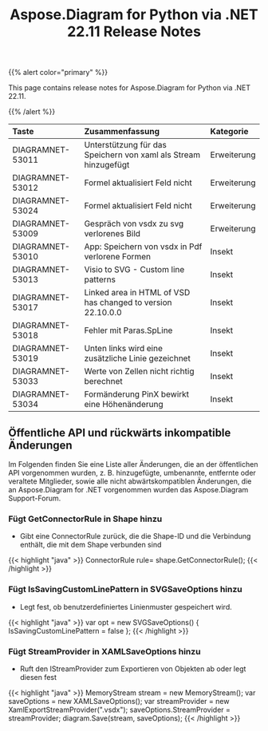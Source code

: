 ﻿---
title: Aspose.Diagram for Python via .NET 22.11 Release Notes
type: docs
weight: 16
url: /de/python-net/aspose-diagram-for-python-via-net-22-11-release-notes/
---
{{% alert color="primary" %}} 

This page contains release notes for Aspose.Diagram for Python via .NET 22.11.

{{% /alert %}} 

|**Taste**|**Zusammenfassung**|**Kategorie**|
|:- |:- |:- |
|DIAGRAMNET-53011|Unterstützung für das Speichern von xaml als Stream hinzugefügt|Erweiterung|
|DIAGRAMNET-53012|Formel aktualisiert Feld nicht|Erweiterung|
|DIAGRAMNET-53024|Formel aktualisiert Feld nicht|Erweiterung|
|DIAGRAMNET-53009|Gespräch von vsdx zu svg verlorenes Bild|Erweiterung|
|DIAGRAMNET-53010|App: Speichern von vsdx in Pdf verlorene Formen|Insekt|
|DIAGRAMNET-53013|Visio to SVG - Custom line patterns|Insekt|
|DIAGRAMNET-53017|Linked area in HTML of VSD has changed to version 22.10.0.0|Insekt|
|DIAGRAMNET-53018|Fehler mit Paras.SpLine|Insekt|
|DIAGRAMNET-53019|Unten links wird eine zusätzliche Linie gezeichnet|Insekt|
|DIAGRAMNET-53033|Werte von Zellen nicht richtig berechnet|Insekt|
|DIAGRAMNET-53034|Formänderung PinX bewirkt eine Höhenänderung|Insekt|

## **Öffentliche API und rückwärts inkompatible Änderungen**
Im Folgenden finden Sie eine Liste aller Änderungen, die an der öffentlichen API vorgenommen wurden, z. B. hinzugefügte, umbenannte, entfernte oder veraltete Mitglieder, sowie alle nicht abwärtskompatiblen Änderungen, die an Aspose.Diagram for .NET vorgenommen wurden das Aspose.Diagram Support-Forum.

### **Fügt GetConnectorRule in Shape hinzu**
- Gibt eine ConnectorRule zurück, die die Shape-ID und die Verbindung enthält, die mit dem Shape verbunden sind

{{< highlight "java" >}}
ConnectorRule rule= shape.GetConnectorRule();
{{< /highlight >}}

### **Fügt IsSavingCustomLinePattern in SVGSaveOptions hinzu**
- Legt fest, ob benutzerdefiniertes Linienmuster gespeichert wird.

{{< highlight "java" >}}
var opt = new SVGSaveOptions()
{
     IsSavingCustomLinePattern = false
};
{{< /highlight >}}

### **Fügt StreamProvider in XAMLSaveOptions hinzu**
- Ruft den IStreamProvider zum Exportieren von Objekten ab oder legt diesen fest

{{< highlight "java" >}}
MemoryStream stream = new MemoryStream();
var saveOptions = new XAMLSaveOptions();
var streamProvider = new XamlExportStreamProvider(".vsdx");
saveOptions.StreamProvider = streamProvider;
diagram.Save(stream, saveOptions);
{{< /highlight >}}